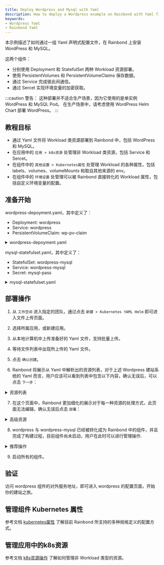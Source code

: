 ```yaml
---
title: Deploy Wordpress and Mysql with Yaml
description: How to deploy a Wordpress example on Rainbond with Yaml files available in native K8s.
keywords:
- Wordpress Yaml
- Rainbond Yaml
---
```


本示例描述了如何通过一组 Yaml 声明式配置文件，在 Rainbond 上安装 WordPress 和 MySQL。 

这两个组件：
- 分别使用 Deployment 和 StatefulSet 两种 Workload 资源部署。
- 使用 PersistentVolumes 和 PersistentVolumeClaims 保存数据。
- 通过 Service 完成彼此间通信。
- 通过 Sercet 实现环境变量的加密获取。

:::caution
警告：
这种部署并不适合生产场景，因为它使用的是单实例 WordPress 和 MySQL Pod。 在生产场景中，请考虑使用 WordPress Helm Chart 部署 WordPress。
:::

## 教程目标

- 通过 Yaml 文件将 Workload 类资源部署到 Rainbond 中，包括 WordPress 和 MySQL。
- 在应用中的 `应用 > k8s资源` 处管理非 Workload 类资源，包括 Service 和 Sercet。
- 在组件中的 `其他设置 > Kubernetes属性` 处管理 Workload 的各种属性，包括 labels、volumes、volumeMounts 和取自其他来源的 env。
- 在组件中的 `环境设置` 处管理可以被 Rainbond 直接转化的 Workload 属性，包括自定义环境变量的配置。

## 准备开始

wordpress-depoyment.yaml，其中定义了：
- Deployment: wordpress
- Service: wordpress
- PersistentVolumeClaim: wp-pv-claim

<details>
  <summary>wordpress-depoyment.yaml</summary>
  <div>

```yaml
apiVersion: v1
kind: Service
metadata:
  name: wordpress
  labels:
    app: wordpress
spec:
  ports:
    - port: 80
  selector:
    app: wordpress
    tier: frontend
  type: LoadBalancer
---
apiVersion: v1
kind: PersistentVolumeClaim
metadata:
  name: wp-pv-claim
  labels:
    app: wordpress
spec:
  accessModes:
    - ReadWriteOnce
  resources:
    requests:
      storage: 20Gi
---
apiVersion: apps/v1
kind: Deployment
metadata:
  name: wordpress
  labels:
    app: wordpress
spec:
  selector:
    matchLabels:
      app: wordpress
      tier: frontend
  strategy:
    type: Recreate
  template:
    metadata:
      labels:
        app: wordpress
        tier: frontend
    spec:
      containers:
      - image: wordpress:4.8-apache
        name: wordpress
        env:
        - name: WORDPRESS_DB_HOST
          value: wordpress-mysql
        - name: WORDPRESS_DB_PASSWORD
          valueFrom:
            secretKeyRef:
              name: mysql-pass
              key: password
        ports:
        - containerPort: 80
          name: wordpress
        volumeMounts:
        - name: wordpress-persistent-storage
          mountPath: /var/www/html
      volumes:
      - name: wordpress-persistent-storage
        persistentVolumeClaim:
          claimName: wp-pv-claim

```
</div>
</details>


mysql-statefulset.yaml，其中定义了：
- StatefulSet: wordpress-mysql
- Service: wordpress-mysql
- Secret: mysql-pass

<details>
  <summary>mysql-statefulset.yaml</summary>
  <div>

```yaml
apiVersion: v1
kind: Service
metadata:
  name: wordpress-mysql
  labels:
    app: wordpress
spec:
  ports:
    - port: 3306
  selector:
    app: wordpress
    tier: mysql
  clusterIP: None
---
apiVersion: apps/v1
kind: StatefulSet
metadata:
  name: wordpress-mysql
  labels:
    app: wordpress
spec:
  serviceName: wordpress-mysql
  selector:
    matchLabels:
      app: wordpress
      tier: mysql
  template:
    metadata:
      labels:
        app: wordpress
        tier: mysql
    spec:
      containers:
      - image: mysql:5.6
        name: mysql
        env:
        - name: MYSQL_ROOT_PASSWORD
          valueFrom:
            secretKeyRef:
              name: mysql-pass
              key: password
        ports:
        - containerPort: 3306
          name: mysql
        volumeMounts:
        - name: mysql-data
          mountPath: /var/lib/mysql
  volumeClaimTemplates:
  - metadata:
      name: mysql-data
    spec:
      accessModes: 
        - ReadWriteOnce
      resources:
        requests:
          storage: 20Gi
---
apiVersion: v1
kind: Secret
metadata:
  name: mysql-pass
type: Opaque
data:
  password: cGFzc3dvcmQ=
```
</div>
</details>

## 部署操作

1. 从 `工作空间` 进入指定的团队，通过点击 `新建 > Kubernetes YAML Helm` 即可进入文件上传页面。

2. 选择所属应用，或新建应用。

3. 从本地计算机中上传准备好的 Yaml 文件，支持批量上传。

4. 等待文件列表中出现所上传的 Yaml 文件。

5. 点击 `确认创建`。

6. Rainbond 将展示从 Yaml 中解析出的资源列表，对于上述 Wordpress 建站系统的 Yaml 而言，用户应该可以看到列表中包含以下内容，确认无误后，可以点击 `下一步`：

<details>
  <summary>资源列表</summary>
  <div>

- **Deployment**: wordpress
- **StatefulSet**: wordpress-mysql
- **Service**: wordpress-mysql wordpress
- **PVC**: wp-pv-claim
- **Secret**: mysql-pass
- **ServiceAccount**: wordpress-mysql wordpress

</div>
</details>

7. 在这个页面中，Rainbond 更加细化的展示对于每一种资源的处理方式，此页面无法编辑，确认无误后点击 `部署`：

<details>
  <summary>高级资源</summary>
  <div>

- **wordpress-mysql**: 作为 StatefulSet 类型的 Workload 转化为组件，识别到的规格定义转化为 Rainbond 可配置的图形化选项或特殊属性。
- **wordpress**: 作为 Deployment 类型的 Workload 转化为组件，识别到的规格定义转化为 Rainbond 可配置的图形化选项或特殊属性。
- **k8s 资源**: 收录管理 Service 、 Sercet 、PersistentVolumeClaim 资源。

</div>
</details>

8. wordpress 与 wordpress-mysql 已经被转化成为 Rainbond 中的组件，并且完成了构建过程，目前组件尚未启动，用户在此时可以进行管理操作.

<details>
  <summary>推荐操作</summary>
  <div>

- **存储转换**: 对于 Yaml 中定义的 PV、PVC 等资源，会在组件的 `其他设置 > Kubernetes属性` 中体现为 `volumeMounts volumes`，此处建议将一般性的数据持久化配置 `volumeMounts volumes` 定义为 Rainbond 组件的存储，删除 `volumeMounts volumes` 中的对应存储记录，并在 `存储 > 存储设置 > 添加存储` 中加入需要被持久化的路径即可。

- **开启对外服务**: Rainbond 提供了4/7层网关，可以方便的为组件提供对外服务入口，用户只需要在 `端口` 中为指定端口指定 `端口协议` 打开 `对外服务` 即可生成可供访问的 `Ip:Port` 或域名类型的访问地址。

</div>
</details>

9. 启动所有的组件。

## 验证

访问 wordpress 组件的对外服务地址，即可进入 wordpress 的配置页面，开始你的建站之旅。

## 管理组件 Kubernetes 属性

参考文档 [kubernetes属性](/docs/kubernetes-native-guide/import-manage/special-attribute) 了解目前 Rainbond 所支持的多种规格定义的配置方式。

## 管理应用中的k8s资源

参考文档 [k8s资源操作](/docs/kubernetes-native-guide/import-manage/non-workload) 了解如何管理非 Workload 类型的资源。